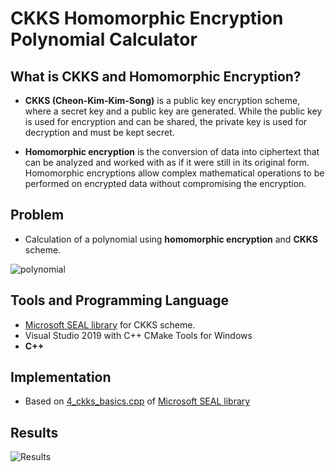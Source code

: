 # **CKKS Homomorphic Encryption Polynomial Calculator**

## What is CKKS and Homomorphic Encryption?

* **CKKS (Cheon-Kim-Kim-Song)** is a public key encryption scheme, where a secret key and a public key are generated. While the public key is used for encryption and can be shared, the private key is used for decryption and must be kept secret.

* **Homomorphic encryption** is the conversion of data into ciphertext that can be analyzed and worked with as if it were still in its original form. Homomorphic encryptions allow complex mathematical operations to be performed on encrypted data without compromising the encryption.

## Problem

* Calculation of a polynomial using **homomorphic encryption** and **CKKS** scheme.

![polynomial](https://user-images.githubusercontent.com/51766689/150867255-e948a92c-b943-49fd-a2a7-3158c533b14e.PNG)


## Tools and Programming Language

*  [Microsoft SEAL library](https://github.com/microsoft/SEAL) for CKKS scheme.
*  Visual Studio 2019 with C++ CMake Tools for Windows
*   **C++**

## Implementation

* Based on [4_ckks_basics.cpp](https://github.com/microsoft/SEAL/blob/main/native/examples/4_ckks_basics.cpp) of [Microsoft SEAL library](https://github.com/microsoft/SEAL)

## Results

![Results](https://user-images.githubusercontent.com/51766689/151003708-e115d9d3-5319-4cbf-a737-cc37bf6a3981.png)
